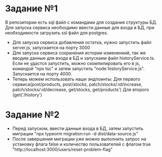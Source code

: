 # Задание №1
В репозитории есть sql файл с командами для создания структуры БД. Для запуска сервиса необходимо ввести данные для входа в БД, при необходимости загрузить ssl файл для postgres.
* Для запуска сервиса добавления остатка, нужно запустить файл server.js, запускается на порту 3000
* Для запуска сервиса сохранения истории изменениий, так же вводим данные для входа в БД и запускаем файл historyService.ts. Если не удастся запустить, можно скомпилировать его в js, командой "npx tsc" и затем запустить "node historyService.js". Запускается на порту 4000.
* Теперь можем использовать наши эндпоинты: Для первого сервиса(post/products, post/stocks, patch/stocks/:id/increase, patch/stocks/:id/decrease, get/stocks, get/products') Для второго (get('/history')

# Задание №2
* Перед запуском, ввести данные входа в БД, затем запустить миграции "npx typeorm migration:run -d dist/data-source.js"
* После завершения миграции уже можно выполнить запрос на установку флага false и количество пользователей с флагом true "http://localhost:3000/users/reset-problem-flag"
